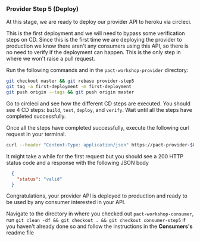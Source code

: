 ### Provider Step 5 (Deploy)

At this stage, we are ready to deploy our provider API to heroku via circleci.

This is the first deployment and we will need to bypass some verification steps on CD. Since this is the first time we are deploying the provider to production we know there aren't any consumers using this API, so there is no need to verify if the deployment can happen. This is the only step in where we won't raise a pull request.

Run the following commands and in the `pact-workshop-provider` directory:

```bash
git checkout master && git rebase provider-step5
git tag -a first-deployment -m first-deployment
git push origin --tags && git push origin master
```

Go to circleci and see how the different CD steps are executed. You should see 4 CD steps: `build`, `test`, `deploy`, and `verify`. Wait until all the steps have completed successfully.

Once all the steps have completed successfully, execute the following curl request in your terminal.

```bash
curl --header "Content-Type: application/json" https://pact-provider-$GITHUB_USER.herokuapp.com/validate-payment-method/1234123412341234
```

It might take a while for the first request but you should see a 200 HTTP status code and a response with the following JSON body

```json
  {
    "status": "valid"
  }
```

Congratulations, your provider API is deployed to production and ready to be used by any consumer interested in your API.

Navigate to the directory in where you checked out `pact-workshop-consumer`, run `git clean -df && git checkout . && git checkout consumer-step5` if you haven't already done so and follow the instructions in the **Consumers's** readme file
